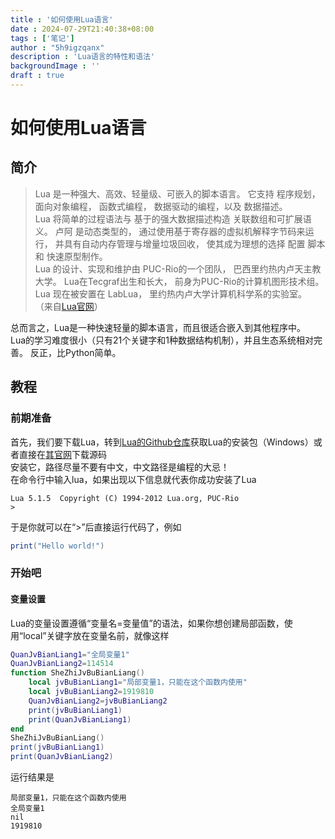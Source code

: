 ```yaml
---
title : '如何使用Lua语言'
date : 2024-07-29T21:40:38+08:00
tags : ['笔记']
author : "5h9igzqanx"
description : 'Lua语言的特性和语法'
backgroundImage : ''
draft : true
---
```


# 如何使用Lua语言

## 简介

> Lua 是一种强大、高效、轻量级、可嵌入的脚本语言。 它支持 程序规划， 面向对象编程， 函数式编程， 数据驱动的编程，以及 数据描述。  
> Lua 将简单的过程语法与 基于的强大数据描述构造 关联数组和可扩展语义。 卢阿 是动态类型的， 通过使用基于寄存器的虚拟机解释字节码来运行， 并具有自动内存管理与增量垃圾回收， 使其成为理想的选择 配置 脚本 和 快速原型制作。  
> Lua 的设计、实现和维护由 PUC-Rio的一个团队， 巴西里约热内卢天主教大学。 Lua在Tecgraf出生和长大， 前身为PUC-Rio的计算机图形技术组。 Lua 现在被安置在 LabLua， 里约热内卢大学计算机科学系的实验室。  
> （来自[Lua官网](https://www.lua.org/)）

总而言之，Lua是一种快速轻量的脚本语言，而且很适合嵌入到其他程序中。  
Lua的学习难度很小（只有21个关键字和1种数据结构机制），并且生态系统相对完善。
反正，比Python简单。  

## 教程

### 前期准备

首先，我们要下载Lua，转到[Lua的Github仓库](https://github.com/rjpcomputing/luaforwindows)获取Lua的安装包（Windows）或者直接在[其官网](https://www.lua.org/download.html)下载源码  
安装它，路径尽量不要有中文，中文路径是编程的大忌！  
在命令行中输入lua，如果出现以下信息就代表你成功安装了Lua  

```text
Lua 5.1.5  Copyright (C) 1994-2012 Lua.org, PUC-Rio
>
```

于是你就可以在“>”后直接运行代码了，例如

```lua
print("Hello world!")
```

### 开始吧

#### 变量设置

Lua的变量设置遵循“变量名=变量值”的语法，如果你想创建局部函数，使用“local”关键字放在变量名前，就像这样

```lua
QuanJvBianLiang1="全局变量1"
QuanJvBianLiang2=114514
function SheZhiJvBuBianLiang()
    local jvBuBianLiang1="局部变量1，只能在这个函数内使用"
    local jvBuBianLiang2=1919810
    QuanJvBianLiang2=jvBuBianLiang2
    print(jvBuBianLiang1)
    print(QuanJvBianLiang1)
end
SheZhiJvBuBianLiang()
print(jvBuBianLiang1)
print(QuanJvBianLiang2)
```

运行结果是

```text
局部变量1，只能在这个函数内使用
全局变量1
nil
1919810
```
